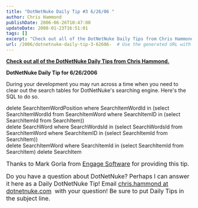 ```yaml
---
title: "DotNetNuke Daily Tip #3 6/26/06 "
author: Chris Hammond
publishDate: 2006-06-26T10:47:00
updateDate: 2008-01-23T16:51:01
tags: []
excerpt: "Check out all of the DotNetNuke Daily Tips from Chris Hammond. DotNetNuke Daily Tip for 6/26/2006  During your development you may run across a time when you need to clear out the search tables for DotNetNuke's searching engine. Here's the SQL to do so. delete SearchItemWordPosition where SearchItemWordId in (select SearchItemWordId from SearchItemWord where SearchItemID in (select SearchItemId from SearchItem))&nbsp; delete SearchWord where SearchWordsId in (select SearchWordsId from SearchItemWord where SearchItemID in (select SearchItemId from SearchItem))&nbsp; delete SearchItemWord where SearchItemId in (select SearchItemId from SearchItem) delete SearchItem&nbsp;  Thanks to Mark Gorla from Engage Software for providing this tip. Do you have a question about DotNetNuke? Perhaps I can answer it here as a Daily DotNetNuke Tip! Email chris.hammond at dotnetnuke.com&nbsp;&nbsp;with your question! Be sure to put Daily Tips in the subject..."
url: /2006/dotnetnuke-daily-tip-3-62606-  # Use the generated URL with year
---
```

<P><A href="https://weblogs.asp.net/christoc/archive/tags/daily+tips/default.aspx"><STRONG>Check out all of the DotNetNuke Daily Tips from Chris Hammond.</STRONG></A></P> <P><STRONG>DotNetNuke Daily Tip for 6/26/2006 </STRONG></P> <P>During your development you may run across a time when you need to clear out the search tables for DotNetNuke's searching engine. Here's the SQL to do so.</P> <P>delete SearchItemWordPosition where SearchItemWordId in (select SearchItemWordId from SearchItemWord where SearchItemID in (select SearchItemId from SearchItem))&nbsp; <BR>delete SearchWord where SearchWordsId in (select SearchWordsId from SearchItemWord where SearchItemID in (select SearchItemId from SearchItem))&nbsp; <BR>delete SearchItemWord where SearchItemId in (select SearchItemId from SearchItem) delete SearchItem&nbsp; </P> <P><FONT size=1><FONT size=3>Thanks to Mark Gorla from <A href="https://www.engagesoftware.net/">Engage Software</A> for providing this tip.</FONT></FONT></P> <P><FONT size=1><FONT size=3>Do you have a question about DotNetNuke? Perhaps I can answer it here as a Daily DotNetNuke Tip! Email <A href="mailto:chris.hammond@dotnetnuke.com?subject=Daily Tips" temp_href="mailto:chris.hammond@dotnetnuke.com?subject=Daily Tips">chris.hammond at dotnetnuke.com</A>&nbsp;&nbsp;with your question! Be sure to put Daily Tips in the subject line.</FONT></P></FONT>
